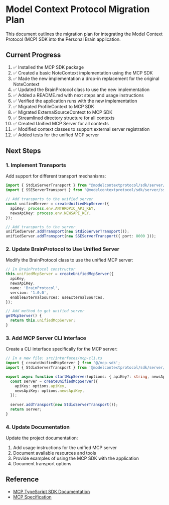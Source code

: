 # Model Context Protocol Migration Plan

This document outlines the migration plan for integrating the Model Context Protocol (MCP) SDK into the Personal Brain application.

## Current Progress

1. ✅ Installed the MCP SDK package
2. ✅ Created a basic NoteContext implementation using the MCP SDK
3. ✅ Made the new implementation a drop-in replacement for the original NoteContext
4. ✅ Updated the BrainProtocol class to use the new implementation
5. ✅ Added a README.md with next steps and usage instructions
6. ✅ Verified the application runs with the new implementation
7. ✅ Migrated ProfileContext to MCP SDK
8. ✅ Migrated ExternalSourceContext to MCP SDK
9. ✅ Streamlined directory structure for all contexts
10. ✅ Created Unified MCP Server for all contexts
11. ✅ Modified context classes to support external server registration
12. ✅ Added tests for the unified MCP server

## Next Steps

### 1. Implement Transports

Add support for different transport mechanisms:

```typescript
import { StdioServerTransport } from "@modelcontextprotocol/sdk/server/stdio.js";
import { SSEServerTransport } from "@modelcontextprotocol/sdk/server/sse.js";

// Add transports to the unified server
const unifiedServer = createUnifiedMcpServer({
  apiKey: process.env.ANTHROPIC_API_KEY,
  newsApiKey: process.env.NEWSAPI_KEY,
});

// Add transports to the server
unifiedServer.addTransport(new StdioServerTransport());
unifiedServer.addTransport(new SSEServerTransport({ port: 8000 }));
```

### 2. Update BrainProtocol to Use Unified Server

Modify the BrainProtocol class to use the unified MCP server:

```typescript
// In BrainProtocol constructor
this.unifiedMcpServer = createUnifiedMcpServer({
  apiKey,
  newsApiKey,
  name: 'BrainProtocol',
  version: '1.0.0',
  enableExternalSources: useExternalSources,
});

// Add method to get unified server
getMcpServer() {
  return this.unifiedMcpServer;
}
```

### 3. Add MCP Server CLI Interface

Create a CLI interface specifically for the MCP server:

```typescript
// In a new file: src/interfaces/mcp-cli.ts
import { createUnifiedMcpServer } from '@/mcp-sdk';
import { StdioServerTransport } from '@modelcontextprotocol/sdk/server/stdio.js';

export async function startMcpServer(options: { apiKey?: string, newsApiKey?: string }) {
  const server = createUnifiedMcpServer({
    apiKey: options.apiKey,
    newsApiKey: options.newsApiKey,
  });
  
  server.addTransport(new StdioServerTransport());
  return server;
}
```

### 4. Update Documentation

Update the project documentation:

1. Add usage instructions for the unified MCP server
2. Document available resources and tools
3. Provide examples of using the MCP SDK with the application
4. Document transport options

## Reference

- [MCP TypeScript SDK Documentation](https://github.com/modelcontextprotocol/typescript-sdk)
- [MCP Specification](https://github.com/modelcontextprotocol/mcp)